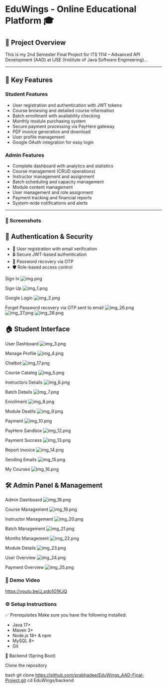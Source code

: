 # EduWings - Online Educational Platform 🎓

## 📌 Project Overview
This is my 2nd Semester Final Project for ITS 1114 – Advanced API Development (AAD) at IJSE (Institute of Java Software Engineering)...

---

## 🎯 Key Features

### Student Features
- User registration and authentication with JWT tokens
- Course browsing and detailed course information
- Batch enrollment with availability checking
- Monthly module purchasing system
- Secure payment processing via PayHere gateway
- PDF invoice generation and download
- User profile management
- Google OAuth integration for easy login

### Admin Features
- Complete dashboard with analytics and statistics
- Course management (CRUD operations)
- Instructor management and assignment
- Batch scheduling and capacity management
- Module content management
- User management and role assignment
- Payment tracking and financial reports
- System-wide notifications and alerts

---

### 📸 Screenshots

## 🔐 Authentication & Security
- 🔑 User registration with email verification
- 🔒 Secure JWT-based authentication
- 📧 Password recovery via OTP
- 🛡 Role-based access control


Sign In
![img.png](img.png)

Sign Up
![img_1.png](img_1.png)

Google Login
![img_2.png](img_2.png)

Forget Password recovery via OTP sent to email
![img_26.png](img_26.png)
![img_27.png](img_27.png)
![img_28.png](img_28.png)


## 🏠 Student Interface

User Dashboard
![img_3.png](img_3.png)

Manage Profile
![img_4.png](img_4.png)

Chatbot
![img_17.png](img_17.png)

Course Catalog
![img_5.png](img_5.png)

Instructors Details
![img_6.png](img_6.png)

Batch Details
![img_7.png](img_7.png)

Enrollment
![img_8.png](img_8.png)

Module Deatils
![img_9.png](img_9.png)

Payment
![img_10.png](img_10.png)

PayHere Sandbox
![img_12.png](img_12.png)

Payment Success
![img_13.png](img_13.png)

Report Invoice
![img_14.png](img_14.png)

Sending Emails
![img_15.png](img_15.png)

My Courses
![img_16.png](img_16.png)

## 🛠️ Admin Panel & Management

Admin Dashboard
![img_18.png](img_18.png)

Course Management
![img_19.png](img_19.png)

Instructor Management
![img_20.png](img_20.png)

Batch Management
![img_21.png](img_21.png)

Months Management
![img_22.png](img_22.png)

Module Details
![img_23.png](img_23.png)

User Overview
![img_24.png](img_24.png)

Payment Overview
![img_25.png](img_25.png)

### 🎥 Demo Video
https://youtu.be/J_pdo1O1KJQ

### ⚙️ Setup Instructions

✅ Prerequisites
Make sure you have the following installed:
* Java 17+
* Maven 3+
* Node.js 18+ & npm
* MySQL 8+
* Git

🔹 Backend (Spring Boot)

Clone the repository

bash   git clone https://github.com/prabhadee/EduWings_AAD-Final-Project.git
cd EduWings/backend


